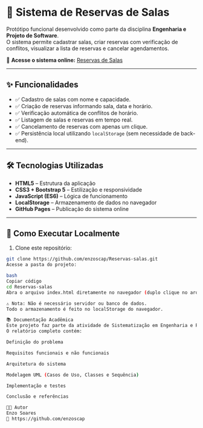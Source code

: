 # 📅 Sistema de Reservas de Salas

Protótipo funcional desenvolvido como parte da disciplina **Engenharia e Projeto de Software**.  
O sistema permite cadastrar salas, criar reservas com verificação de conflitos, visualizar a lista de reservas e cancelar agendamentos.  

🔗 **Acesse o sistema online:** [Reservas de Salas](https://enzoscap.github.io/Reservas-salas)

---

## ✨ Funcionalidades

- ✅ Cadastro de salas com nome e capacidade.  
- ✅ Criação de reservas informando sala, data e horário.  
- ✅ Verificação automática de conflitos de horário.  
- ✅ Listagem de salas e reservas em tempo real.  
- ✅ Cancelamento de reservas com apenas um clique.  
- ✅ Persistência local utilizando `localStorage` (sem necessidade de back-end).  

---

## 🛠️ Tecnologias Utilizadas

- **HTML5** – Estrutura da aplicação  
- **CSS3 + Bootstrap 5** – Estilização e responsividade  
- **JavaScript (ES6)** – Lógica de funcionamento  
- **LocalStorage** – Armazenamento de dados no navegador  
- **GitHub Pages** – Publicação do sistema online  

---

## 🚀 Como Executar Localmente

1. Clone este repositório:
```bash
git clone https://github.com/enzoscap/Reservas-salas.git
Acesse a pasta do projeto:

bash
Copiar código
cd Reservas-salas
Abra o arquivo index.html diretamente no navegador (duplo clique no arquivo ou Ctrl+O no navegador e selecione index.html).

⚠️ Nota: Não é necessário servidor ou banco de dados.
Todo o armazenamento é feito no localStorage do navegador.

📚 Documentação Acadêmica
Este projeto faz parte da atividade de Sistematização em Engenharia e Projeto de Software, seguindo o modelo fornecido pelo professor.
O relatório completo contém:

Definição do problema

Requisitos funcionais e não funcionais

Arquitetura do sistema

Modelagem UML (Casos de Uso, Classes e Sequência)

Implementação e testes

Conclusão e referências

👨‍💻 Autor
Enzo Soares
🔗 https://github.com/enzoscap
